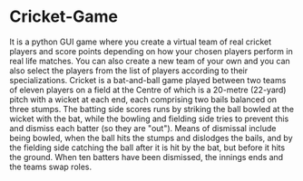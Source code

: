 # Cricket-Game
 It is a python GUI game where you create a virtual team of real cricket players and score points depending on how your chosen players perform in real life matches. You can also create a new team of your own and you can also select the players from the list of players according to their specializations.  Cricket is a bat-and-ball game played between two teams of eleven players on a field at the Centre of which is a 20-metre (22-yard) pitch with a wicket at each end, each comprising two bails balanced on three stumps. The batting side scores runs by striking the ball bowled at the wicket with the bat, while the bowling and fielding side tries to prevent this and dismiss each batter (so they are "out"). Means of dismissal include being bowled, when the ball hits the stumps and dislodges the bails, and by the fielding side catching the ball after it is hit by the bat, but before it hits the ground. When ten batters have been dismissed, the innings ends and the teams swap roles.

